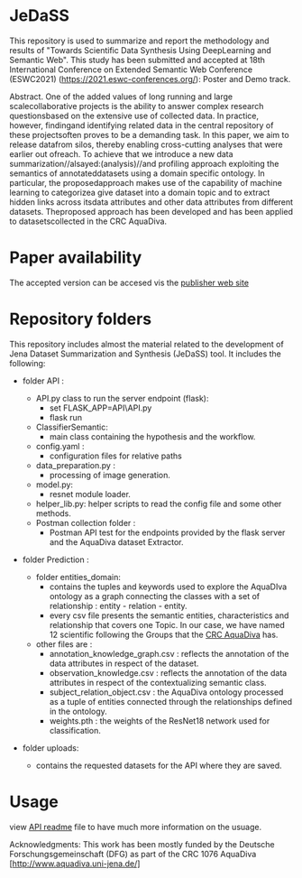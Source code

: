# JeDaSS
This repository is used to summarize and report the methodology and results of "Towards Scientific Data Synthesis Using DeepLearning and Semantic Web". This study has been  submitted and accepted at 18th International Conference on Extended Semantic Web Conference (ESWC2021) (https://2021.eswc-conferences.org/): Poster and Demo track.

Abstract. One  of  the  added  values  of  long  running  and  large  scalecollaborative projects is the ability to answer complex research questionsbased on the extensive use of collected data. In practice, however, findingand identifying related data in the central repository of these projectsoften proves to be a demanding task. In this paper, we aim to release datafrom silos, thereby enabling cross-cutting analyses that were earlier out ofreach. To achieve that we introduce a new data summarization//alsayed:(analysis)//and profiling approach exploiting the semantics of annotateddatasets  using  a  domain  specific  ontology.  In  particular,  the  proposedapproach makes use of the capability of machine learning to categorizea give dataset into a domain topic and to extract hidden links across itsdata  attributes  and  other  data  attributes  from  different  datasets.  Theproposed approach has been developed and has been applied to datasetscollected in the CRC AquaDiva.

# Paper availability
The accepted version can be accesed vis the [publisher web site](https://link.springer.com/chapter/10.1007/978-3-030-62327-2_1)

# Repository folders
This repository includes almost the material related to the development of Jena Dataset Summarization 
and Synthesis (JeDaSS) tool. It includes the following:

* folder API :
    - API.py class to run the server endpoint (flask):
        - set FLASK_APP=API\API.py
        - flask run
    - ClassifierSemantic:
        - main class containing the hypothesis and the workflow.
    - config.yaml :
        - configuration files for relative paths
    - data_preparation.py : 
        - processing of image generation.
    - model.py:
        - resnet module loader.
    - helper_lib.py:
        helper scripts to read the config file and some other methods.
    - Postman collection folder : 
        - Postman API test for the endpoints provided by the flask server and the AquaDiva dataset Extractor.
    
* folder Prediction : 
    - folder entities_domain:
        - contains the tuples and keywords used to explore the AquaDIva ontology as a graph connecting the classes 
          with a set of relationship : entity - relation - entity.
        - every csv file presents the semantic entities, characteristics and relationship that covers one Topic. 
        In our case, we have named 12 scientific following the Groups that the [CRC AquaDiva](http://www.aquadiva.uni-jena.de/Projects.html) has.
    - other files are : 
        - annotation_knowledge_graph.csv : reflects the annotation of the data attributes in respect of the dataset.
        - observation_knowledge.csv : reflects the annotation of the data attributes in respect of the contextualizing semantic class.
        - subject_relation_object.csv : the AquaDiva ontology processed as a tuple of entities connected through the relationships defined in the ontology.
        - weights.pth : the weights of the ResNet18 network used for classification.

* folder uploads:
    - contains the requested datasets for the API where they are saved.
    
# Usage
view [API readme](API/README.md) file to have much more information on the usuage.

Acknowledgments: This work has been mostly funded by the Deutsche Forschungsgemeinschaft (DFG) as part of the CRC 1076 AquaDiva [http://www.aquadiva.uni-jena.de/]
